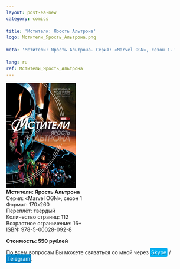 ```yaml
---
layout: post-ea-new
category: comics

title: 'Мстители: Ярость Альтрона'
logo: Мстители_Ярость_Альтрона.png

meta: 'Мстители: Ярость Альтрона. Серия: «Marvel OGN», сезон 1.'

lang: ru
ref: Мстители_Ярость_Альтрона
---
```


<a data-fancybox="gallery" href="/img/comics/Мстители_Ярость_Альтрона.png"><img src="/img/comics/Мстители_Ярость_Альтрона.png" alt=""></a>  
**Мстители: Ярость Альтрона**  
Серия: «Marvel OGN», сезон 1  
Формат: 170х260   
Переплёт: твёрдый  
Количество страниц: 112  
Возрастное ограничение: 16+  
ISBN: 978-5-00028-092-8

**Стоимость: 550 рублей**

По всем вопросам Вы можете связаться со мной через <a href="skype:chutkoy89?call" target="_blank"><span style="background-color:#00aff0; color:white; padding:3px; border-radius: 3px">Skype</span></a> / <a href="https://t.me/chutkoy" target="_blank"><span style="background-color:#0088cc; color:white; padding:3px; border-radius: 3px">Telegram</span></a>.
